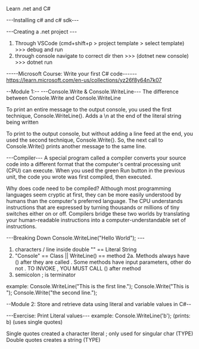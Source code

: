 Learn .net and C#

---Installing c# and c# sdk---

---Creating a .net project ---
1. Through VSCode (cmd+shift+p > project template > select template) >>> debug and run
2. through console navigate to correct dir then >>> (dotnet new console) >>> dotnet run


-----Microsoft Course: Write your first C# code------
https://learn.microsoft.com/en-us/collections/yz26f8y64n7k07

--Module 1:--
---Console.Write & Console.WriteLine---
The difference between Console.Write and Console.WriteLine

To print an entire message to the output console, you used the first technique, Console.WriteLine(). Adds a \n at the end of the literal string being written

To print to the output console, but without adding a line feed at the end, you used the second technique, Console.Write(). So, the next call to Console.Write() prints another message to the same line.

---Compiler---
A special program called a compiler converts your source code into a different format that the computer's central processing unit (CPU) can execute. 
When you used the green Run button in the previous unit, the code you wrote was first compiled, then executed.

Why does code need to be compiled? Although most programming languages seem cryptic at first, they can be more easily understood by humans than the computer's preferred language. 
The CPU understands instructions that are expressed by turning thousands or millions of tiny switches either on or off. Compilers bridge these two worlds by translating your human-readable instructions into a computer-understandable set of instructions.

---Breaking Down Console.WriteLine("Hello World"); ---
1. characters / line inside double "" == Literal String
2. "Console" == Class || WriteLine() == method 
2a. Methods always have  () after they are called . Some methods have input parameters, other do not . TO INVOKE , YOU MUST CALL () after method
3. semicolon ; is terminator

example:
Console.WriteLine("This is the first line.");
Console.Write("This is ");
Console.Write("the second line.");


--Module 2: Store and retrieve data using literal and variable values in C#--

---Exercise: Print Literal values---
example: Console.WriteLine('b');  (prints: b) (uses single quotes)

Single quotes created a character literal ; only used for singular char (TYPE)
Double quotes creates a string (TYPE)